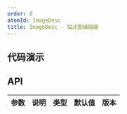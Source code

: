 ```yaml
---
order: 0
atomId: ImageDesc
title: ImageDesc - 描述图编辑器
---
```


## 代码演示
<code src="./_demos/basic.tsx" ></code>

## API
| 参数 | 说明 | 类型 | 默认值 | 版本 |
| ---- | ---- | ---- | ------ | ---- |
